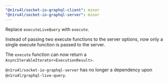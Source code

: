 ```yaml
---
"@n1ru4l/socket-io-graphql-client": minor
"@n1ru4l/socket-io-graphql-server": minor
---
```


Replace `executeLiveQuery` with `execute`.

Instead of passing two execute functions to the server options, now only a single execute function is passed to the server.

The `execute` function can now return a `AsyncIterableIterator<ExecutionResult>`.

`@n1ru4l/socket-io-graphql-server` has no longer a dependency upon `@n1ru4l/graphql-live-query`.
